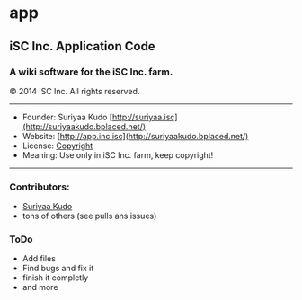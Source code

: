 app
===

## iSC Inc. Application Code

### A wiki software for the iSC Inc. farm.

© 2014 iSC Inc. All rights reserved.

----

* Founder: Suriyaa Kudo [http://suriyaa.isc](http://suriyaakudo.bplaced.net/)
* Website: [http://app.inc.isc](http://suriyaakudo.bplaced.net/)
* License: [Copyright](http://licenses.isc/copyright/)
* Meaning: Use only in iSC Inc. farm, keep copyright!

----

### Contributors:
* [Suriyaa Kudo](https://github.com/SuriyaaKudoIsc)
* tons of others (see pulls ans issues)

### ToDo

* Add files
* Find bugs and fix it
* finish it completly
* and more
